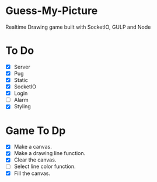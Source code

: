 # Guess-My-Picture

Realtime Drawing game built with SocketIO, GULP and Node

# To Do

- [x] Server
- [x] Pug
- [x] Static
- [x] SocketIO
- [x] Login
- [ ] Alarm
- [x] Styling

# Game To Dp

- [x] Make a canvas.
- [x] Make a drawing line function.
- [x] Clear the canvas.
- [ ] Select line color function.
- [x] Fill the canvas.
